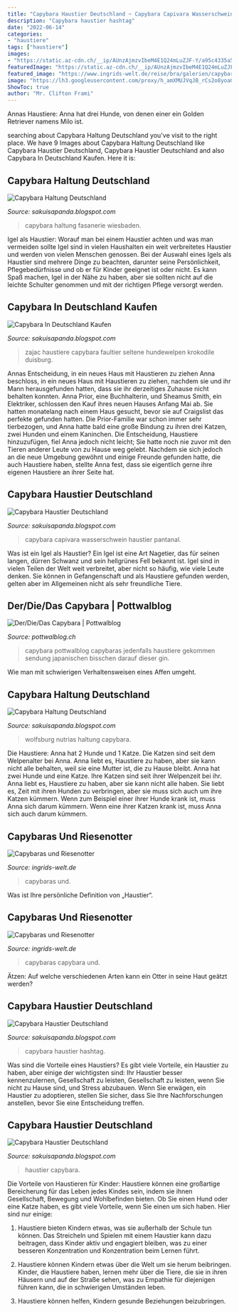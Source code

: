 ```yaml
---
title: "Capybara Haustier Deutschland ~ Capybara Capivara Wasserschwein Haustier Pantanal"
description: "Capybara haustier hashtag"
date: "2022-06-14"
categories:
- "haustiere"
tags: ["haustiere"]
images:
- "https://static.az-cdn.ch/__ip/AUnzAjmzvIbeM4E1Q24mLuZJF-Y/a95c4335a5fa3a6a114469c2b960cf199fed2e5f/n-large-16x9-fill"
featuredImage: "https://static.az-cdn.ch/__ip/AUnzAjmzvIbeM4E1Q24mLuZJF-Y/a95c4335a5fa3a6a114469c2b960cf199fed2e5f/n-large-16x9-fill"
featured_image: "https://www.ingrids-welt.de/reise/bra/galerien/capybara/images/Capybaras 33.jpg"
image: "https://lh3.googleusercontent.com/proxy/h_amXMUJVqJB_rCs2o8yoaGUZgbgSc51OsnrlBHdPXGrcATR8cWF6hPiA04pRei-4GvPwMSJa2AWOjtACcdcrtgYtycZEnEdvP74Mg=s0-d"
ShowToc: true
author: "Mr. Clifton Frami"
---
```



Annas Haustiere: Anna hat drei Hunde, von denen einer ein Golden Retriever namens Milo ist.

	

		
searching about Capybara Haltung Deutschland you've visit to the right place. We have 9 Images about Capybara Haltung Deutschland like Capybara Haustier Deutschland, Capybara Haustier Deutschland and also Capybara In Deutschland Kaufen. Here it is:
		
    
## Capybara Haltung Deutschland

<img loading=lazy src="https://farm2.static.flickr.com/1930/45486424422_5820d5a85b_b.jpg" onerror="this.onerror=null;this.src='https://tse3.mm.bing.net/th?id=OIP.2fsjQVnqljKEBPygtFLtagHaED&amp;pid=15.1';" alt="Capybara Haltung Deutschland">

_Source: sakuisapanda.blogspot.com_

>capybara haltung fasanerie wiesbaden. 

	

Igel als Haustier: Worauf man bei einem Haustier achten und was man vermeiden sollte
Igel sind in vielen Haushalten ein weit verbreitetes Haustier und werden von vielen Menschen genossen. Bei der Auswahl eines Igels als Haustier sind mehrere Dinge zu beachten, darunter seine Persönlichkeit, Pflegebedürfnisse und ob er für Kinder geeignet ist oder nicht. Es kann Spaß machen, Igel in der Nähe zu haben, aber sie sollten nicht auf die leichte Schulter genommen und mit der richtigen Pflege versorgt werden.

    
## Capybara In Deutschland Kaufen

<img loading=lazy src="https://rp-online.de/imgs/32/1/1/7/8/8/3/4/3/tok_f0c72cac816db05221bcec4692094d41/w940_h528_x470_y264_737125b88066cd84.jpg" onerror="this.onerror=null;this.src='https://tse2.mm.bing.net/th?id=OIP.U11yDlvM2LhKfd4s2N9FLgHaEK&amp;pid=15.1';" alt="Capybara In Deutschland Kaufen">

_Source: sakuisapanda.blogspot.com_

>zajac haustiere capybara faultier seltene hundewelpen krokodile duisburg. 

	

Annas Entscheidung, in ein neues Haus mit Haustieren zu ziehen
Anna beschloss, in ein neues Haus mit Haustieren zu ziehen, nachdem sie und ihr Mann herausgefunden hatten, dass sie ihr derzeitiges Zuhause nicht behalten konnten. Anna Prior, eine Buchhalterin, und Sheamus Smith, ein Elektriker, schlossen den Kauf ihres neuen Hauses Anfang Mai ab. Sie hatten monatelang nach einem Haus gesucht, bevor sie auf Craigslist das perfekte gefunden hatten.
Die Prior-Familie war schon immer sehr tierbezogen, und Anna hatte bald eine große Bindung zu ihren drei Katzen, zwei Hunden und einem Kaninchen. Die Entscheidung, Haustiere hinzuzufügen, fiel Anna jedoch nicht leicht; Sie hatte noch nie zuvor mit den Tieren anderer Leute von zu Hause weg gelebt. Nachdem sie sich jedoch an die neue Umgebung gewöhnt und einige Freunde gefunden hatte, die auch Haustiere haben, stellte Anna fest, dass sie eigentlich gerne ihre eigenen Haustiere an ihrer Seite hat.

    
## Capybara Haustier Deutschland

<img loading=lazy src="https://lh3.googleusercontent.com/proxy/h_amXMUJVqJB_rCs2o8yoaGUZgbgSc51OsnrlBHdPXGrcATR8cWF6hPiA04pRei-4GvPwMSJa2AWOjtACcdcrtgYtycZEnEdvP74Mg=s0-d" onerror="this.onerror=null;this.src='https://tse3.mm.bing.net/th?id=OIP.KBZYxU4xJjywlZwlQM49gQAAAA&amp;pid=15.1';" alt="Capybara Haustier Deutschland">

_Source: sakuisapanda.blogspot.com_

>capybara capivara wasserschwein haustier pantanal. 

	

Was ist ein Igel als Haustier?
Ein Igel ist eine Art Nagetier, das für seinen langen, dürren Schwanz und sein hellgrünes Fell bekannt ist. Igel sind in vielen Teilen der Welt weit verbreitet, aber nicht so häufig, wie viele Leute denken. Sie können in Gefangenschaft und als Haustiere gefunden werden, gelten aber im Allgemeinen nicht als sehr freundliche Tiere.

    
## Der/Die/Das Capybara | Pottwalblog

<img loading=lazy src="https://www.pottwalblog.ch/wp-content/upload/capybara_3.jpg" onerror="this.onerror=null;this.src='https://tse3.mm.bing.net/th?id=OIP.kYn18lDBMBcLISCNrGco7wAAAA&amp;pid=15.1';" alt="Der/Die/Das Capybara | Pottwalblog">

_Source: pottwalblog.ch_

>capybara pottwalblog capybaras jedenfalls haustiere gekommen sendung japanischen bisschen darauf dieser gin. 

	

Wie man mit schwierigen Verhaltensweisen eines Affen umgeht.

    
## Capybara Haltung Deutschland

<img loading=lazy src="https://m.waz-online.de/var/storage/images/waz-az/wolfsburg/stadt-wolfsburg/so-gefaehrlich-sind-nutrias-und-co.-in-wolfsburg/726647048-1-ger-DE/So-gefaehrlich-sind-Nutrias-und-Co.-in-Wolfsburg_mobile_default_2_1@2x.jpg" onerror="this.onerror=null;this.src='https://tse4.mm.bing.net/th?id=OIP.p07D3qYwFEGQprZICIQBQwHaDt&amp;pid=15.1';" alt="Capybara Haltung Deutschland">

_Source: sakuisapanda.blogspot.com_

>wolfsburg nutrias haltung capybara. 

	

Die Haustiere: Anna hat 2 Hunde und 1 Katze. Die Katzen sind seit dem Welpenalter bei Anna. Anna liebt es, Haustiere zu haben, aber sie kann nicht alle behalten, weil sie eine Mutter ist, die zu Hause bleibt.
Anna hat zwei Hunde und eine Katze. Ihre Katzen sind seit ihrer Welpenzeit bei ihr. Anna liebt es, Haustiere zu haben, aber sie kann nicht alle haben. Sie liebt es, Zeit mit ihren Hunden zu verbringen, aber sie muss sich auch um ihre Katzen kümmern. Wenn zum Beispiel einer ihrer Hunde krank ist, muss Anna sich darum kümmern. Wenn eine ihrer Katzen krank ist, muss Anna sich auch darum kümmern.

    
## Capybaras Und Riesenotter

<img loading=lazy src="https://www.ingrids-welt.de/reise/bra/galerien/capybara/images/Capybaras 33.jpg" onerror="this.onerror=null;this.src='https://tse3.mm.bing.net/th?id=OIP.PkHHCq_DjDMIuoBp4nQY2QHaE8&amp;pid=15.1';" alt="Capybaras und Riesenotter">

_Source: ingrids-welt.de_

>capybaras und. 

	

Was ist Ihre persönliche Definition von „Haustier“.

    
## Capybaras Und Riesenotter

<img loading=lazy src="https://www.ingrids-welt.de/reise/bra/galerien/capybara/images/Capybaras 8.jpg" onerror="this.onerror=null;this.src='https://tse2.mm.bing.net/th?id=OIP.TmjtGLqkYOvZAEzG1iWjvAHaE8&amp;pid=15.1';" alt="Capybaras und Riesenotter">

_Source: ingrids-welt.de_

>capybaras capybara und. 

	

Ätzen: Auf welche verschiedenen Arten kann ein Otter in seine Haut geätzt werden?

    
## Capybara Haustier Deutschland

<img loading=lazy src="https://pbs.twimg.com/media/CLO1GwqWIAAN4uq.jpg" onerror="this.onerror=null;this.src='https://tse3.mm.bing.net/th?id=OIP.dKuYqcllY6yLJKIV5TRuZAHaI5&amp;pid=15.1';" alt="Capybara Haustier Deutschland">

_Source: sakuisapanda.blogspot.com_

>capybara haustier hashtag. 

	

Was sind die Vorteile eines Haustiers?
Es gibt viele Vorteile, ein Haustier zu haben, aber einige der wichtigsten sind: Ihr Haustier besser kennenzulernen, Gesellschaft zu leisten, Gesellschaft zu leisten, wenn Sie nicht zu Hause sind, und Stress abzubauen. Wenn Sie erwägen, ein Haustier zu adoptieren, stellen Sie sicher, dass Sie Ihre Nachforschungen anstellen, bevor Sie eine Entscheidung treffen.

    
## Capybara Haustier Deutschland

<img loading=lazy src="https://static.az-cdn.ch/__ip/AUnzAjmzvIbeM4E1Q24mLuZJF-Y/a95c4335a5fa3a6a114469c2b960cf199fed2e5f/n-large-16x9-fill" onerror="this.onerror=null;this.src='https://tse1.mm.bing.net/th?id=OIP.M3DvTqS5wvNo7GSfeobUfQHaE8&amp;pid=15.1';" alt="Capybara Haustier Deutschland">

_Source: sakuisapanda.blogspot.com_

>haustier capybara. 

	

Die Vorteile von Haustieren für Kinder:
Haustiere können eine großartige Bereicherung für das Leben jedes Kindes sein, indem sie ihnen Gesellschaft, Bewegung und Wohlbefinden bieten. Ob Sie einen Hund oder eine Katze haben, es gibt viele Vorteile, wenn Sie einen um sich haben. Hier sind nur einige:
1. Haustiere bieten Kindern etwas, was sie außerhalb der Schule tun können. Das Streicheln und Spielen mit einem Haustier kann dazu beitragen, dass Kinder aktiv und engagiert bleiben, was zu einer besseren Konzentration und Konzentration beim Lernen führt.

2. Haustiere können Kindern etwas über die Welt um sie herum beibringen. Kinder, die Haustiere haben, lernen mehr über die Tiere, die sie in ihren Häusern und auf der Straße sehen, was zu Empathie für diejenigen führen kann, die in schwierigen Umständen leben.

3. Haustiere können helfen, Kindern gesunde Beziehungen beizubringen.

